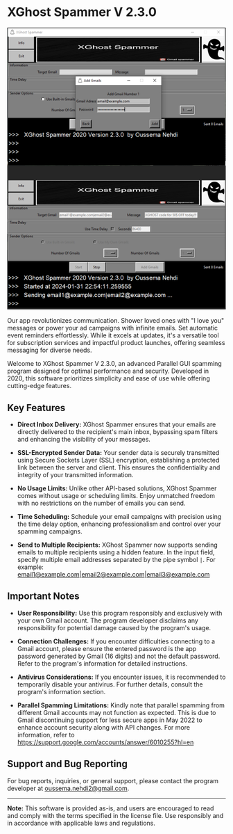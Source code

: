 ﻿# XGhost Spammer V 2.3.0

![finalimg](https://github.com/OussemaNehdi/XGhost-Spammer-V2.3.0/blob/main/pictures/readmeImage.PNG)

Our app revolutionizes communication. Shower loved ones with "I love you" messages or power your ad campaigns with infinite emails. Set automatic event reminders effortlessly. While it excels at updates, it's a versatile tool for subscription services and impactful product launches, offering seamless messaging for diverse needs.

Welcome to XGhost Spammer V 2.3.0, an advanced Parallel GUI spamming program designed for optimal performance and security. Developed in 2020, this software prioritizes simplicity and ease of use while offering cutting-edge features.

## Key Features

- **Direct Inbox Delivery:** XGhost Spammer ensures that your emails are directly delivered to the recipient's main inbox, bypassing spam filters and enhancing the visibility of your messages.

- **SSL-Encrypted Sender Data:** Your sender data is securely transmitted using Secure Sockets Layer (SSL) encryption, establishing a protected link between the server and client. This ensures the confidentiality and integrity of your transmitted information.

- **No Usage Limits:** Unlike other API-based solutions, XGhost Spammer comes without usage or scheduling limits. Enjoy unmatched freedom with no restrictions on the number of emails you can send.

- **Time Scheduling:** Schedule your email campaigns with precision using the time delay option, enhancing professionalism and control over your spamming campaigns.

- **Send to Multiple Recipients:** XGhost Spammer now supports sending emails to multiple recipients using a hidden feature. In the input field, specify multiple email addresses separated by the pipe symbol `|`. For example:
email1@example.com|email2@example.com|email3@example.com

## Important Notes

- **User Responsibility:** Use this program responsibly and exclusively with your own Gmail account. The program developer disclaims any responsibility for potential damage caused by the program's usage.

- **Connection Challenges:** If you encounter difficulties connecting to a Gmail account, please ensure the entered password is the app password generated by Gmail (16 digits) and not the default password. Refer to the program's information for detailed instructions.

- **Antivirus Considerations:** If you encounter issues, it is recommended to temporarily disable your antivirus. For further details, consult the program's information section.
- **Parallel Spamming Limitations:** Kindly note that parallel spamming from different Gmail accounts may not function as expected. This is due to Gmail discontinuing support for less secure apps in May 2022 to enhance account security along with API changes. For more information, refer to https://support.google.com/accounts/answer/6010255?hl=en

## Support and Bug Reporting

For bug reports, inquiries, or general support, please contact the program developer at oussema.nehdi2@gmail.com.

---

**Note:** This software is provided as-is, and users are encouraged to read and comply with the terms specified in the license file. Use responsibly and in accordance with applicable laws and regulations.
